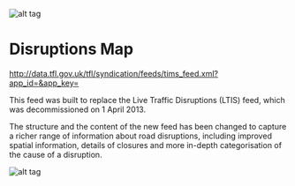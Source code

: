 ![alt tag](https://travis-ci.org/pomidorus/DisruptionsMap.svg)
# Disruptions Map

http://data.tfl.gov.uk/tfl/syndication/feeds/tims_feed.xml?app_id=&app_key=

This feed was built to replace the Live Traffic Disruptions (LTIS) feed, which was decommissioned on 1 April 2013.

The structure and the content of the new feed has been changed to capture a richer range of information about road disruptions, including improved spatial information, details of closures and more in-depth categorisation of the cause of a disruption.

![alt tag](http://res.cloudinary.com/dfv0udnzw/image/upload/v1471464706/fishbuoy/Disruptions_Map.png
)
